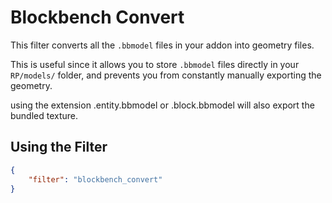 # Blockbench Convert

This filter converts all the `.bbmodel` files in your addon into geometry files. 

This is useful since it allows you to store `.bbmodel` files directly in your `RP/models/` folder, and prevents you from constantly manually exporting the geometry.

using the extension .entity.bbmodel or .block.bbmodel will also export the bundled texture.

## Using the Filter

```json
{
    "filter": "blockbench_convert"
}
```